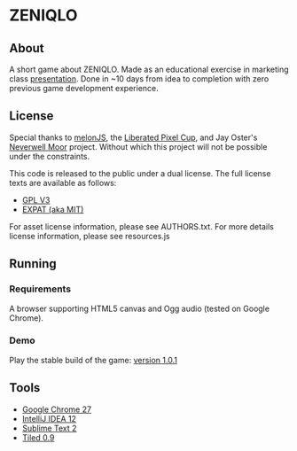 # ZENIQLO

## About

A short game about ZENIQLO.
Made as an educational exercise in marketing class [presentation](https://skydrive.live.com/redir.aspx?resid=C66E7899D0C63CB0!313). Done in ~10 days from idea to completion with zero previous game development experience.

## License

Special thanks to [melonJS](http://www.melonjs.org/), the [Liberated Pixel Cup](http://lpc.opengameart.org/), and Jay Oster's [Neverwell Moor](http://git.kodewerx.org/neverwell-moor/) project. Without which this project will not be possible under the constraints.

This code is released to the public under a dual license.
The full license texts are available as follows:

* [GPL V3](gpl-3.0.txt)
* [EXPAT (aka MIT)](COPYING.txt)

For asset license information, please see AUTHORS.txt.
For more details license information, please see resources.js

## Running

### Requirements

A browser supporting HTML5 canvas and Ogg audio (tested on Google Chrome).

### Demo

Play the stable build of the game: [version 1.0.1](http://go.sadeli.com/zeniqlo)

## Tools

- [Google Chrome 27](http://www.google.com/chrome/)
- [IntelliJ IDEA 12](http://www.jetbrains.com/idea/)
- [Sublime Text 2](http://www.sublimetext.com/)
- [Tiled 0.9](http://www.mapeditor.org/)
